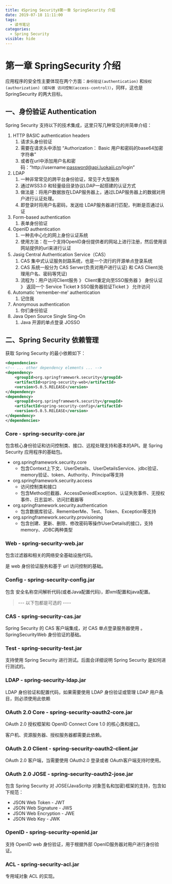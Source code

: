```yaml
---
title: 《Spring Security》第一章 SpringSecurity 介绍
date: 2019-07-18 11:11:00
tags: 
  - 读书笔记
categories:
  - Spring Security
visible: hide
---
```


# 第一章 SpringSecurity 介绍

应用程序的安全性主要体现在两个方面：`身份验证(authentication)` 和`授权(authorization)（或叫做 访问控制(access-control)）`，同样，这也是 SpringSecurity 的两大目标。

## 一、身份验证 Authentication

Spring Security 支持以下的技术集成，这里只写几种常见的并简单介绍：

1. HTTP BASIC authentication headers
   1. 请求头身份验证
   2. 需要在请求头中添加 “Authorization： Basic 用户和密码的base64加密字符串”
   3. 或者在url中添加用户名和密码：“http://username:password@api.luokaiii.cn/login”
2. LDAP
   1. 一种非常常见的跨平台身份验证，常见于大型服务
   2. 通过WSS3.0 和轻量级目录协议LDAP一起搭建的认证方式
   3. 做法是：将用户数据放在LDAP服务器上，通过LDAP服务器上的数据对用户进行认证处理。
   4. 即登录时将用户名密码，发送给 LDAP服务器进行匹配，判断是否通过认证
3. Form-based authentication
   1. 表单身份验证
4. OpenID authentication
   1. 一种去中心化的网上身份认证系统
   2. 使用方法：在一个支持OpenID身份提供者的网站上进行注册，然后使用该网站提供的url来进行认证
5. Jasig Central Authentication Service（CAS）
   1. CAS 集中式认证服务封路系统，也是一个流行的开源单点登录系统
   2. CAS 系统一般分为 CAS Server(负责对用户进行认证) 和 CAS Client(处理用户名、密码等凭证)
   3. 流程为：用户访问Client服务 》 Client重定向至SSO服务器 》 身份认证 》 返回一个 Service Ticket 》 SSO服务器验证Ticket 》 允许访问
6. Automatic 'remember-me' authentication
   1. 记住我
7. Anonymous authentication
   1. 你们身份验证
8. Java Open Source Single Sing-On
   1. Java 开源的单点登录 JOSSO

## 二、Spring Security 依赖管理

获取 Spring Security 的最小依赖如下：

```xml
<dependencies>
<!-- ... other dependency elements ... -->
<dependency>
	<groupId>org.springframework.security</groupId>
	<artifactId>spring-security-web</artifactId>
	<version>5.0.5.RELEASE</version>
</dependency>
<dependency>
	<groupId>org.springframework.security</groupId>
	<artifactId>spring-security-config</artifactId>
	<version>5.0.5.RELEASE</version>
</dependency>
</dependencies>
```

### Core - spring-security-core.jar

包含核心身份验证和访问控制类、接口、远程处理支持和基本的API。是 Spring Security 应用程序的基础包。

- org.springframework.security.core
  - 包含Context上下文、UserDetails、UserDetailsService、jdbc验证、memory验证、token、Authority、Principal等支持
- org.springframework.security.access
  - 访问控制类和接口
  - 包含Method拦截器、AccessDeniedException、认证失败事件、无授权事件、日志监听、访问拦截器等
- org.springframework.security.authentication
  - 包含数据库验证、RememberMe、Test、Token、Exception等支持
- org.springframework.security.provisioning
  - 包含创建、更新、删除、修改密码等操作UserDetails的接口，支持memory、JDBC两种类型

### Web - spring-security-web.jar

包含过滤器和相关的网络安全基础设施代码。

是 web 身份验证服务和基于 url 访问控制的基础。

### Config - spring-security-config.jar

包含 安全名称空间解析代码(或者Java配置代码)，即xml配置和java配置。

>  --- 以下包都是可选的 ----

### CAS - spring-security-cas.jar

Spring Security 的 CAS 客户端集成，对 CAS 单点登录服务器使用 。SpringSecurityWeb 身份验证的基础。

### Test - spring-security-test.jar

支持使用 Spring Security 进行测试。后面会详细说明 Spring Security 是如何进行测试的。

### LDAP - spring-security-ldap.jar

LDAP 身份验证和配置代码，如果需要使用 LDAP 身份验证或管理 LDAP 用户条目，则必须使用此依赖

### OAuth 2.0 Core - spring-security-oauth2-core.jar

OAuth 2.0 授权框架和 OpenID Connect Core 1.0 的核心类和接口。

客户机、资源服务器、授权服务器都需要此依赖。

### OAuth 2.0 Client - spring-security-oauth2-client.jar

OAuth 2.0 客户端，当需要使用 OAuth2.0 登录或者 OAuth客户端支持时使用。

### OAuth 2.0 JOSE - spring-security-oauth2-jose.jar

包含 Spring Security 对 JOSE(JavaScritp 对象签名和加密)框架的支持，包含如下规范：

- JSON Web Token - JWT
- JSON Web Signature - JWS
- JSON Web Encryption - JWE
- JSON Web Key - JWK

### OpenID - spring-security-openid.jar

支持 OpenID web 身份验证，用于根据外部 OpenID服务器对用户进行身份验证。

### ACL - spring-security-acl.jar

专用域对象 ACL 的实现。